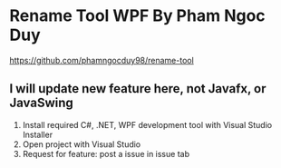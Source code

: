 # Rename Tool WPF By Pham Ngoc Duy
https://github.com/phamngocduy98/rename-tool

## I will update new feature here, not Javafx, or JavaSwing

1. Install required C#, .NET, WPF development tool with Visual Studio Installer
2. Open project with Visual Studio
3. Request for feature: post a issue in issue tab